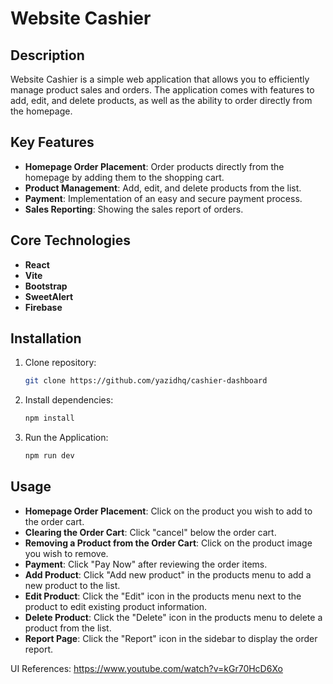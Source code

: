 # Website Cashier

## Description

Website Cashier is a simple web application that allows you to efficiently manage product sales and orders. The application comes with features to add, edit, and delete products, as well as the ability to order directly from the homepage.

## Key Features

- **Homepage Order Placement**: Order products directly from the homepage by adding them to the shopping cart.
- **Product Management**: Add, edit, and delete products from the list.
- **Payment**: Implementation of an easy and secure payment process.
- **Sales Reporting**: Showing the sales report of orders.

## Core Technologies

- **React**
- **Vite**
- **Bootstrap**
- **SweetAlert**
- **Firebase**

## Installation

1. Clone repository:

   ```bash
   git clone https://github.com/yazidhq/cashier-dashboard
   ```

2. Install dependencies:

   ```bash
   npm install
   ```

3. Run the Application:

   ```bash
   npm run dev
   ```

## Usage

- **Homepage Order Placement**: Click on the product you wish to add to the order cart.
- **Clearing the Order Cart**: Click "cancel" below the order cart.
- **Removing a Product from the Order Cart**: Click on the product image you wish to remove.
- **Payment**: Click "Pay Now" after reviewing the order items.
- **Add Product**: Click "Add new product" in the products menu to add a new product to the list.
- **Edit Product**: Click the "Edit" icon in the products menu next to the product to edit existing product information.
- **Delete Product**: Click the "Delete" icon in the products menu to delete a product from the list.
- **Report Page**: Click the "Report" icon in the sidebar to display the order report.

UI References: https://www.youtube.com/watch?v=kGr70HcD6Xo
